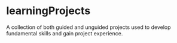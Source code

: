 # learningProjects

A collection of both guided and unguided projects used to develop fundamental skills and gain project experience.
